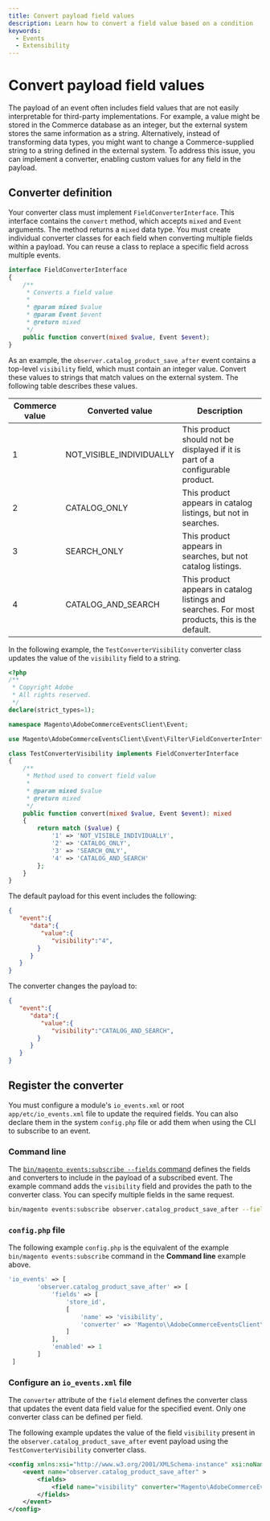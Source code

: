 ```yaml
---
title: Convert payload field values
description: Learn how to convert a field value based on a condition
keywords:
  - Events
  - Extensibility
---
```


# Convert payload field values

The payload of an event often includes field values that are not easily interpretable for third-party implementations. For example, a value might be stored in the Commerce database as an integer, but the external system stores the same information as a string. Alternatively, instead of transforming data types, you might want to change a Commerce-supplied string to a string defined in the external system. To address this issue, you can implement a converter, enabling custom values for any field in the payload.

## Converter definition

Your converter class must implement `FieldConverterInterface`. This interface contains the `convert` method, which accepts `mixed` and `Event` arguments. The method returns a `mixed` data type. You must create individual converter classes for each field when converting multiple fields within a payload. You can reuse a class to replace a specific field across multiple events.

```php
interface FieldConverterInterface
{
    /**
     * Converts a field value
     *
     * @param mixed $value
     * @param Event $event
     * @return mixed
     */
    public function convert(mixed $value, Event $event);
}
```

As an example, the `observer.catalog_product_save_after` event contains a top-level `visibility` field, which must contain an integer value. Convert these values to strings that match values on the external system. The following table describes these values.

Commerce value | Converted value | Description
--- | --- | ---
1 | NOT_VISIBLE_INDIVIDUALLY | This product should not be displayed if it is part of a configurable product.
2 | CATALOG_ONLY | This product appears in catalog listings, but not in searches.
3 | SEARCH_ONLY | This product appears in searches, but not catalog listings.
4 | CATALOG_AND_SEARCH | This product appears in catalog listings and searches. For most products, this is the default.

In the following example, the `TestConverterVisibility` converter class updates the value of the `visibility` field to a string.

```php
<?php
/**
 * Copyright Adobe
 * All rights reserved.
 */
declare(strict_types=1);

namespace Magento\AdobeCommerceEventsClient\Event;

use Magento\AdobeCommerceEventsClient\Event\Filter\FieldConverterInterface;

class TestConverterVisibility implements FieldConverterInterface
{
    /**
     * Method used to convert field value
     *
     * @param mixed $value
     * @return mixed
     */
    public function convert(mixed $value, Event $event): mixed
    {
        return match ($value) {
            '1' => 'NOT_VISIBLE_INDIVIDUALLY',
            '2' => 'CATALOG_ONLY',
            '3' => 'SEARCH_ONLY',
            '4' => 'CATALOG_AND_SEARCH'
        };
    }
}
```

The default payload for this event includes the following:

```json
{
   "event":{
      "data":{
         "value":{
            "visibility":"4",
        }
      }
   }
}
```

The converter changes the payload to:

```json
{
   "event":{
      "data":{
         "value":{
            "visibility":"CATALOG_AND_SEARCH",
        }
      }
   }
}
```

## Register the converter

You must configure a module's `io_events.xml` or root `app/etc/io_events.xml` file to update the required fields. You can also declare them in the system `config.php` file or add them when using the CLI to subscribe to an event.

### Command line

The [`bin/magento events:subscribe --fields` command](commands.md#subscribe-to-an-event) defines the fields and converters to include in the payload of a subscribed event. The example command adds the `visibility` field and provides the path to the converter class. You can specify multiple fields in the same request.

```bash
bin/magento events:subscribe observer.catalog_product_save_after --fields="store_id" --fields='{"name":"visibility", "converter": "Magento\AdobeCommerceEventsClient\Event\TestConverterVisibility"}'`
```

### `config.php` file

The following example `config.php` is the equivalent of the example `bin/magento events:subscribe` command in the **Command line** example above.

```php
'io_events' => [
        'observer.catalog_product_save_after' => [
            'fields' => [
                'store_id',
                [
                    'name' => 'visibility',
                    'converter' => 'Magento\\AdobeCommerceEventsClient\\Event\\TestConverterVisibility'
                ]
            ],
            'enabled' => 1
        ]
 ]       
```

### Configure an `io_events.xml` file

The `converter` attribute of the `field` element defines the converter class that updates the event data field value for the specified event. Only one converter class can be defined per field.

The following example updates the value of the field `visibility` present in the `observer.catalog_product_save_after` event payload using the `TestConverterVisibility` converter class.

```xml
<config xmlns:xsi="http://www.w3.org/2001/XMLSchema-instance" xsi:noNamespaceSchemaLocation="urn:magento:module-commerce-events-client/etc/io_events.xsd">
    <event name="observer.catalog_product_save_after" >
        <fields>
            <field name="visibility" converter="Magento\AdobeCommerceEventsClient\Event\TestConverterVisibility"/>
        </fields>
    </event>
</config>
```
